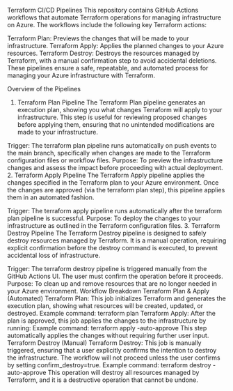 Terraform CI/CD Pipelines
This repository contains GitHub Actions workflows that automate Terraform operations for 
managing infrastructure on Azure. The workflows include the following key Terraform actions:

Terraform Plan: Previews the changes that will be made to your infrastructure.
Terraform Apply: Applies the planned changes to your Azure resources.
Terraform Destroy: Destroys the resources managed by Terraform, with a manual confirmation 
step to avoid accidental deletions.
These pipelines ensure a safe, repeatable, and automated process for managing your Azure 
infrastructure with Terraform.

Overview of the Pipelines
1. Terraform Plan Pipeline
The Terraform Plan pipeline generates an execution plan, showing you what changes Terraform 
will apply to your infrastructure. This step is useful for reviewing proposed changes before 
applying them, ensuring that no unintended modifications are made to your infrastructure.

Trigger: The terraform plan pipeline runs automatically on push events to the main branch, 
specifically when changes are made to the Terraform configuration files or workflow files.
Purpose: To preview the infrastructure changes and assess the impact before proceeding with 
actual deployment.
2. Terraform Apply Pipeline
The Terraform Apply pipeline applies the changes specified in the Terraform plan to your 
Azure environment. Once the changes are approved (via the terraform plan step), this 
pipeline applies them in an automated fashion.

Trigger: The terraform apply pipeline runs automatically after the terraform plan pipeline 
is successful.
Purpose: To deploy the changes to your infrastructure as outlined in the Terraform 
configuration files.
3. Terraform Destroy Pipeline
The Terraform Destroy pipeline is designed to safely destroy resources managed by Terraform. 
It is a manual operation, requiring explicit confirmation before the destroy command is 
executed, to prevent accidental loss of infrastructure.

Trigger: The terraform destroy pipeline is triggered manually from the GitHub Actions UI. 
The user must confirm the operation before it proceeds.
Purpose: To clean up and remove resources that are no longer needed in your Azure environment.
Workflow Breakdown
Terraform Plan & Apply (Automated)
Terraform Plan: This job initializes Terraform and generates the execution plan, showing 
what resources will be created, updated, or destroyed.
Example command: terraform plan
Terraform Apply: After the plan is approved, this job applies the changes to the 
infrastructure by running:
Example command: terraform apply -auto-approve
This step automatically applies the changes without requiring further user input.
Terraform Destroy (Manual)
Terraform Destroy: This job is manually triggered, ensuring that a user explicitly confirms 
the intention to destroy the infrastructure. The workflow will not proceed unless the user 
confirms by setting confirm_destroy=true.
Example command: terraform destroy -auto-approve
This operation will destroy all resources managed by Terraform, and it is a destructive 
operation that cannot be undone.